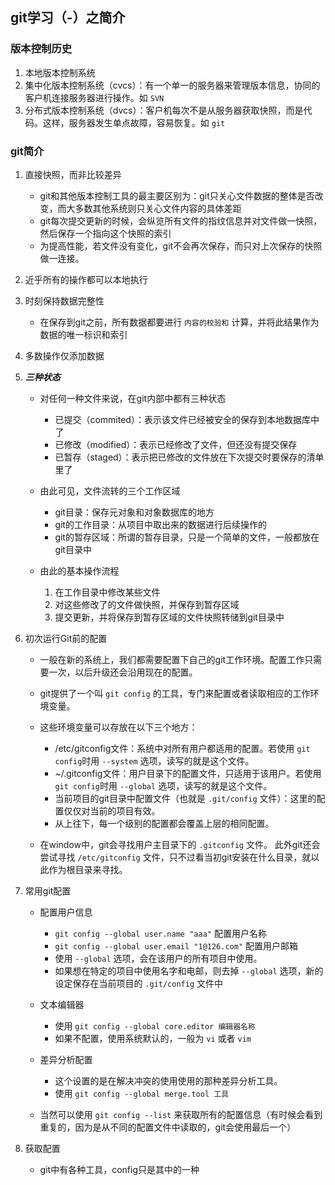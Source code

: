 ## git学习（-）之简介

### 版本控制历史

1. 本地版本控制系统
2. 集中化版本控制系统（cvcs）：有一个单一的服务器来管理版本信息，协同的客户机连接服务器进行操作。如 `SVN`
3. 分布式版本控制系统（dvcs）：客户机每次不是从服务器获取快照，而是代码。这样，服务器发生单点故障，容易恢复。如 `git`

### git简介

1. 直接快照，而非比较差异

	+ git和其他版本控制工具的最主要区别为：git只关心文件数据的整体是否改变，而大多数其他系统则只关心文件内容的具体差距
	+ git每次提交更新的时候，会纵览所有文件的指纹信息并对文件做一快照，然后保存一个指向这个快照的索引
	+ 为提高性能，若文件没有变化，git不会再次保存，而只对上次保存的快照做一连接。

2. 近乎所有的操作都可以本地执行

3. 时刻保持数据完整性

	+ 在保存到git之前，所有数据都要进行 `内容的校验和` 计算，并将此结果作为数据的唯一标识和索引

4. 多数操作仅添加数据

5. ***三种状态***

	+ 对任何一种文件来说，在git内部中都有三种状态
	
		+ 已提交（commited）：表示该文件已经被安全的保存到本地数据库中了
		+ 已修改（modified）：表示已经修改了文件，但还没有提交保存
		+ 已暂存（staged）：表示把已修改的文件放在下次提交时要保存的清单里了

	+ 由此可见，文件流转的三个工作区域 
		
		+ git目录：保存元对象和对象数据库的地方
		+ git的工作目录：从项目中取出来的数据进行后续操作的
		+ git的暂存区域：所谓的暂存目录，只是一个简单的文件，一般都放在git目录中

	+ 由此的基本操作流程
		
		1. 在工作目录中修改某些文件
		2. 对这些修改了的文件做快照，并保存到暂存区域
		3. 提交更新，并将保存到暂存区域的文件快照转储到git目录中

6. 初次运行Git前的配置

	+ 一般在新的系统上，我们都需要配置下自己的git工作环境。配置工作只需要一次，以后升级还会沿用现在的配置。
	+ git提供了一个叫 `git config` 的工具，专门来配置或者读取相应的工作环境变量。
	+ 这些环境变量可以存放在以下三个地方：
		+ /etc/gitconfig文件：系统中对所有用户都适用的配置。若使用 `git config`时用 `--system` 选项，读写的就是这个文件。
		+ ~/.gitconfig文件：用户目录下的配置文件，只适用于该用户。若使用 `git config`时用 `--global` 选项，读写的就是这个文件。
		+ 当前项目的git目录中配置文件（也就是 `.git/config` 文件）：这里的配置仅仅对当前的项目有效。
		+ 从上往下，每一个级别的配置都会覆盖上层的相同配置。

	+ 在window中，git会寻找用户主目录下的 `.gitconfig` 文件。 此外git还会尝试寻找 `/etc/gitconfig` 文件，只不过看当初git安装在什么目录，就以此作为根目录来寻找。

7. 常用git配置

	+ 配置用户信息
	
		+ `git config --global user.name "aaa"` 配置用户名称
		+ `git config --global user.email "1@126.com"` 配置用户邮箱
		+ 使用 `--global` 选项，会在该用户的所有项目中使用。
		+ 如果想在特定的项目中使用名字和电邮，则去掉 `--global` 选项，新的设定保存在当前项目的 `.git/config` 文件中

	+ 文本编辑器

		+ 使用 `git config --global core.editor 编辑器名称`
		+ 如果不配置，使用系统默认的，一般为 `vi` 或者 `vim`

	+ 差异分析配置

		+ 这个设置的是在解决冲突的使用使用的那种差异分析工具。
		+ 使用 `git config --global merge.tool 工具`

	+ 当然可以使用 `git config --list` 来获取所有的配置信息（有时候会看到重复的，因为是从不同的配置文件中读取的，git会使用最后一个）

8. 获取配置

	+ git中有各种工具，config只是其中的一种

